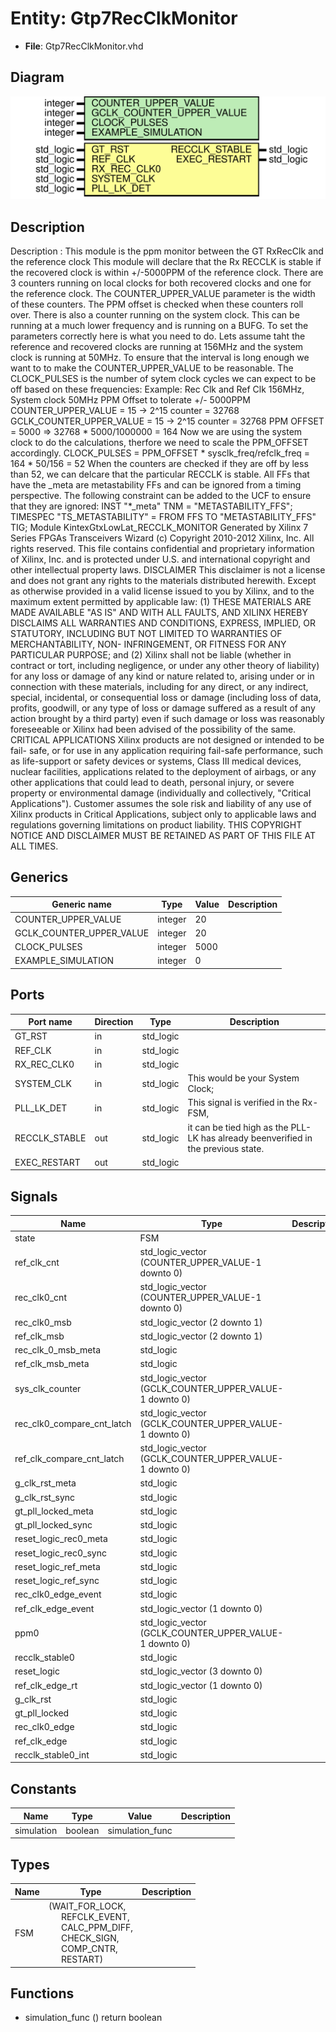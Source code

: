 # Entity: Gtp7RecClkMonitor

- **File**: Gtp7RecClkMonitor.vhd
## Diagram

![Diagram](Gtp7RecClkMonitor.svg "Diagram")
## Description

 Description :     This module is the ppm monitor between the
 		      GT RxRecClk and the reference clock
                   This module will declare that the Rx RECCLK is stable if the
                   recovered clock is within +/-5000PPM of the reference clock.
                   There are 3 counters running on local clocks for both
                   recovered clocks and one for the reference clock.  The
                   COUNTER_UPPER_VALUE parameter is the width of these
                   counters. The PPM offset is checked when these counters
                   roll over.
                   There is also a counter running on the system clock.
                   This can be running at a much lower frequency and is
                   running on a BUFG.
                   To set the parameters correctly here is what you need to
                   do.  Lets assume taht the reference and recovered
                   clocks are running at 156MHz and the system clock is
                   running at 50MHz.
                   To ensure that the interval is long enough we want to
                   to make the COUNTER_UPPER_VALUE to be reasonable.  The
                   CLOCK_PULSES is the number of sytem clock cycles we can
                   expect to be off based on these frequencies:
                   Example: Rec Clk and Ref Clk 156MHz, System clock 50MHz
                            PPM Offset to tolerate +/- 5000PPM
                   COUNTER_UPPER_VALUE = 15 -> 2^15 counter = 32768
                   GCLK_COUNTER_UPPER_VALUE = 15 -> 2^15 counter = 32768
                   PPM OFFSET = 5000 => 32768 * 5000/1000000 = 164
                   Now we are using the system clock to do the
                   calculations, therfore we need to scale the PPM_OFFSET
                   accordingly.
                   CLOCK_PULSES = PPM_OFFSET * sysclk_freq/refclk_freq
                                = 164 * 50/156 = 52
                   When the counters are checked if they are off by less
                   than 52, we can delcare that the particular RECCLK is
                   stable.
                   All FFs that have the _meta are metastability FFs and
                   can be ignored from a timing perspective. The following
                   constraint can be added to the UCF to ensure that they
                   are ignored:
                   INST "*_meta" TNM = "METASTABILITY_FFS";
                   TIMESPEC "TS_METASTABILITY" = FROM FFS TO "METASTABILITY_FFS" TIG;
Module KintexGtxLowLat_RECCLK_MONITOR
Generated by Xilinx 7 Series FPGAs Transceivers Wizard
(c) Copyright 2010-2012 Xilinx, Inc. All rights reserved.
This file contains confidential and proprietary information
of Xilinx, Inc. and is protected under U.S. and
international copyright and other intellectual property
laws.
DISCLAIMER
This disclaimer is not a license and does not grant any
rights to the materials distributed herewith. Except as
otherwise provided in a valid license issued to you by
Xilinx, and to the maximum extent permitted by applicable
law: (1) THESE MATERIALS ARE MADE AVAILABLE "AS IS" AND
WITH ALL FAULTS, AND XILINX HEREBY DISCLAIMS ALL WARRANTIES
AND CONDITIONS, EXPRESS, IMPLIED, OR STATUTORY, INCLUDING
BUT NOT LIMITED TO WARRANTIES OF MERCHANTABILITY, NON-
INFRINGEMENT, OR FITNESS FOR ANY PARTICULAR PURPOSE; and
(2) Xilinx shall not be liable (whether in contract or tort,
including negligence, or under any other theory of
liability) for any loss or damage of any kind or nature
related to, arising under or in connection with these
materials, including for any direct, or any indirect,
special, incidental, or consequential loss or damage
(including loss of data, profits, goodwill, or any type of
loss or damage suffered as a result of any action brought
by a third party) even if such damage or loss was
reasonably foreseeable or Xilinx had been advised of the
possibility of the same.
CRITICAL APPLICATIONS
Xilinx products are not designed or intended to be fail-
safe, or for use in any application requiring fail-safe
performance, such as life-support or safety devices or
systems, Class III medical devices, nuclear facilities,
applications related to the deployment of airbags, or any
other applications that could lead to death, personal
injury, or severe property or environmental damage
(individually and collectively, "Critical
Applications"). Customer assumes the sole risk and
liability of any use of Xilinx products in Critical
Applications, subject only to applicable laws and
regulations governing limitations on product liability.
THIS COPYRIGHT NOTICE AND DISCLAIMER MUST BE RETAINED AS
PART OF THIS FILE AT ALL TIMES.
## Generics

| Generic name             | Type    | Value | Description |
| ------------------------ | ------- | ----- | ----------- |
| COUNTER_UPPER_VALUE      | integer | 20    |             |
| GCLK_COUNTER_UPPER_VALUE | integer | 20    |             |
| CLOCK_PULSES             | integer | 5000  |             |
| EXAMPLE_SIMULATION       | integer | 0     |             |
## Ports

| Port name     | Direction | Type      | Description                                                                        |
| ------------- | --------- | --------- | ---------------------------------------------------------------------------------- |
| GT_RST        | in        | std_logic |                                                                                    |
| REF_CLK       | in        | std_logic |                                                                                    |
| RX_REC_CLK0   | in        | std_logic |                                                                                    |
| SYSTEM_CLK    | in        | std_logic | This would be your System Clock;                                                   |
| PLL_LK_DET    | in        | std_logic | This signal is verified in the Rx-FSM,                                             |
| RECCLK_STABLE | out       | std_logic | it can be tied high as the PLL-LK has already beenverified in the previous state.  |
| EXEC_RESTART  | out       | std_logic |                                                                                    |
## Signals

| Name                       | Type                                                    | Description |
| -------------------------- | ------------------------------------------------------- | ----------- |
| state                      | FSM                                                     |             |
| ref_clk_cnt                | std_logic_vector (COUNTER_UPPER_VALUE-1 downto  0)      |             |
| rec_clk0_cnt               | std_logic_vector (COUNTER_UPPER_VALUE-1 downto  0)      |             |
| rec_clk0_msb               | std_logic_vector (2 downto  1)                          |             |
| ref_clk_msb                | std_logic_vector (2 downto  1)                          |             |
| rec_clk_0_msb_meta         | std_logic                                               |             |
| ref_clk_msb_meta           | std_logic                                               |             |
| sys_clk_counter            | std_logic_vector (GCLK_COUNTER_UPPER_VALUE-1 downto  0) |             |
| rec_clk0_compare_cnt_latch | std_logic_vector (GCLK_COUNTER_UPPER_VALUE-1 downto  0) |             |
| ref_clk_compare_cnt_latch  | std_logic_vector (GCLK_COUNTER_UPPER_VALUE-1 downto  0) |             |
| g_clk_rst_meta             | std_logic                                               |             |
| g_clk_rst_sync             | std_logic                                               |             |
| gt_pll_locked_meta         | std_logic                                               |             |
| gt_pll_locked_sync         | std_logic                                               |             |
| reset_logic_rec0_meta      | std_logic                                               |             |
| reset_logic_rec0_sync      | std_logic                                               |             |
| reset_logic_ref_meta       | std_logic                                               |             |
| reset_logic_ref_sync       | std_logic                                               |             |
| rec_clk0_edge_event        | std_logic                                               |             |
| ref_clk_edge_event         | std_logic_vector (1 downto 0)                           |             |
| ppm0                       | std_logic_vector (GCLK_COUNTER_UPPER_VALUE-1 downto  0) |             |
| recclk_stable0             | std_logic                                               |             |
| reset_logic                | std_logic_vector (3 downto  0)                          |             |
| ref_clk_edge_rt            | std_logic_vector (1 downto  0)                          |             |
| g_clk_rst                  | std_logic                                               |             |
| gt_pll_locked              | std_logic                                               |             |
| rec_clk0_edge              | std_logic                                               |             |
| ref_clk_edge               | std_logic                                               |             |
| recclk_stable0_int         | std_logic                                               |             |
## Constants

| Name       | Type    | Value            | Description |
| ---------- | ------- | ---------------- | ----------- |
| simulation | boolean |  simulation_func |             |
## Types

| Name | Type                                                                                                                                                                                                                                                         | Description |
| ---- | ------------------------------------------------------------------------------------------------------------------------------------------------------------------------------------------------------------------------------------------------------------ | ----------- |
| FSM  | (WAIT_FOR_LOCK,<br><span style="padding-left:20px">REFCLK_EVENT,<br><span style="padding-left:20px">CALC_PPM_DIFF,<br><span style="padding-left:20px">CHECK_SIGN,<br><span style="padding-left:20px">COMP_CNTR,<br><span style="padding-left:20px">RESTART)  |             |
## Functions
- simulation_func <font id="function_arguments">()</font> <font id="function_return">return boolean </font>

